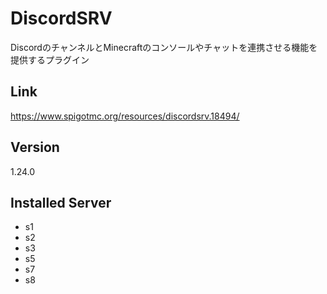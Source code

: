 # DiscordSRV
DiscordのチャンネルとMinecraftのコンソールやチャットを連携させる機能を提供するプラグイン

## Link
https://www.spigotmc.org/resources/discordsrv.18494/

## Version
1.24.0

## Installed Server
- s1
- s2
- s3
- s5
- s7
- s8
